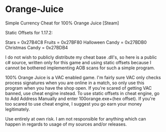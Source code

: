 # Orange-Juice
Simple Currency Cheat for 100% Orange Juice [Steam]

Static Offsets for 1.17.2:

Stars = 0x27B4C8
Fruits = 0x27BF80
Halloween Candy = 0x27BDB0
Christmas Candy = 0x27BDB4

I do not wish to publicly distribute my cheat base .dll's, so here is a public c# source, written only for this game and using static offsets because I cannot be bothered implementing AOB scans for such a simple program.

100% Orange Juice is a VAC enabled game. I'm fairly sure VAC only checks process signatures when you are online in a match, so only use this program when you have the shop open. If you're scared of getting VAC banned, use cheat engine instead. To use static offsets in cheat engine, go to Add Address Manually and enter 100orange.exe+(hex offset). If you're too scared to use cheat engine, I suggest you go earn your money legitimately. 

Use entirely at own risk. I am not responsible for anything which can happen in regards to usage of my sources and/or releases.
